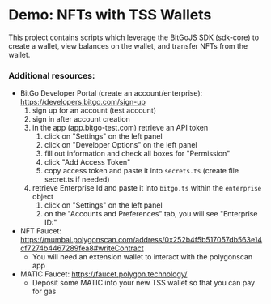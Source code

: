 # Demo: NFTs with TSS Wallets

This project contains scripts which leverage the BitGoJS SDK (sdk-core) to create a wallet, view balances on the wallet,
and transfer NFTs from the wallet.

### Additional resources:
- BitGo Developer Portal (create an account/enterprise): https://developers.bitgo.com/sign-up
  1. sign up for an account (test account)
  2. sign in after account creation
  3. in the app (app.bitgo-test.com) retrieve an API token
     1. click on "Settings" on the left panel
     2. click on "Developer Options" on the left panel
     3. fill out information and check all boxes for "Permission"
     4. click "Add Access Token"
     5. copy access token and paste it into `secrets.ts` (create file secret.ts if needed)
  4. retrieve Enterprise Id and paste it into `bitgo.ts` within the `enterprise` object
     1. click on "Settings" on the left panel
     2. on the "Accounts and Preferences" tab, you will see "Enterprise ID:"
- NFT Faucet: https://mumbai.polygonscan.com/address/0x252b4f5b517057db563e14cf7274b4467289fea8#writeContract
  - You will need an extension wallet to interact with the polygonscan app
- MATIC Faucet: https://faucet.polygon.technology/
  - Deposit some MATIC into your new TSS wallet so that you can pay for gas
